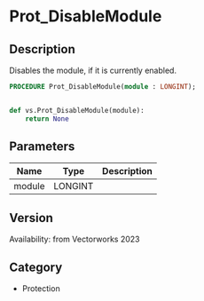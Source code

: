 # Prot_DisableModule

## Description
Disables the module, if it is currently enabled.

```pascal
PROCEDURE Prot_DisableModule(module : LONGINT);
```

```python

def vs.Prot_DisableModule(module):
    return None
```

## Parameters
|Name|Type|Description|
|---|---|---|
|module|LONGINT||

## Version
Availability: from Vectorworks 2023
## Category
* Protection

